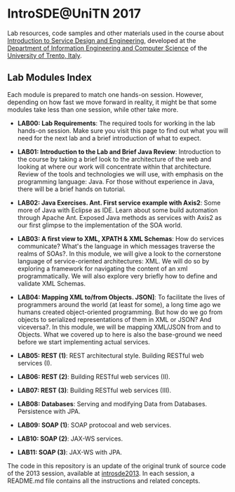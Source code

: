 IntroSDE@UniTN 2017
============

Lab resources, code samples and other materials used in the course about [Introduction to Service Design and Engineering][1], developed at the [Department of Information Engineering and Computer Science][2] of the [University of Trento, Italy][3]. 

## Lab Modules Index

Each module is prepared to match one hands-on session. However, depending on how fast we move forward in reality, it might be that some modules take less than one session, while other take more. 

* **LAB00: Lab Requirements**: The required tools for working in the lab hands-on session. Make sure you visit this page to find out what you will need for the next lab and a brief introduction of what to expect. 

* **LAB01: Introduction to the Lab and Brief Java Review**: Introduction to the course by taking a brief look to the architecture of the web and looking at where our work will concentrate within that architecture. Review of the tools and technologies we will use, with emphasis on the programming language: Java. For those without experience in Java, there will be a brief hands on tutorial. 

* **LAB02: Java Exercises. Ant. First service example with Axis2**: Some more of Java with Eclipse as IDE. Learn about some build automation through Apache Ant. Exposed Java methods as services with Axis2 as our first glimpse to the implementation of the SOA world. 

* **LAB03: A first view to XML, XPATH & XML Schemas**: How do services communicate? What's the language in which messages traverse the realms of SOAs?. In this module, we will give a look to the cornerstone language of service-oriented architectures: XML. We will do so by exploring a framework for navigating the content of an xml programmatically.  We will also explore very briefly how to define and validate XML Schemas. 

* **LAB04: Mapping XML to/from Objects. JSON]**: To facilitate the lives of programmers around the world (at least for some), a long time ago we humans created object-oriented programming. But how do we go from objects to serialized representations of them in XML or JSON? And viceversa?. In this module, we will be mapping XML/JSON from and to Objects. What we covered up to here is also the base-ground we need before we start implementing actual services.   

* **LAB05: REST (1)**: REST architectural style. Building RESTful web services (I). 

* **LAB06: REST (2)**: Building RESTful web services (II). 

* **LAB07: REST (3)**: Building RESTful web services (III). 

* **LAB08: Databases**: Serving and modifying Data from Databases. Persistence with JPA. 

* **LAB09: SOAP (1)**: SOAP protocoal and web services. 

* **LAB10: SOAP (2)**: JAX-WS services. 

* **LAB11: SOAP (3)**: JAX-WS with JPA. 


The code in this repository is an update of the original trunk of source code of the 2013 session, available at [introsde2013][16]. In each session, a README.md file contains all the instructions and related concepts.  



[1]: https://sites.google.com/site/introsdeunitn/
[2]: http://www.disi.unitn.it/
[3]: http://www.unitn.it/
[4]: https://github.com/mdrodas/introsde/tree/master/lab01
[5]: https://github.com/mdrodas/introsde/tree/master/lab02 
[6]: https://github.com/mdrodas/introsde/tree/master/lab03
[7]: https://github.com/mdrodas/introsde/tree/master/lab04
[8]: https://github.com/mdrodas/introsde/tree/master/lab05
[9]: https://github.com/mdrodas/introsde/tree/master/lab06
[10]: https://github.com/mdrodas/introsde/tree/master/lab07
[11]: https://github.com/mdrodas/introsde/tree/master/lab08
[12]: https://github.com/mdrodas/introsde/tree/master/lab09
[13]: https://github.com/mdrodas/introsde/tree/master/lab10
[14]: https://github.com/mdrodas/introsde/tree/master/lab11
[15]: https://github.com/mdrodas/introsde/tree/master/lab12
[16]: https://github.com/IntroSDE/introsde2013
